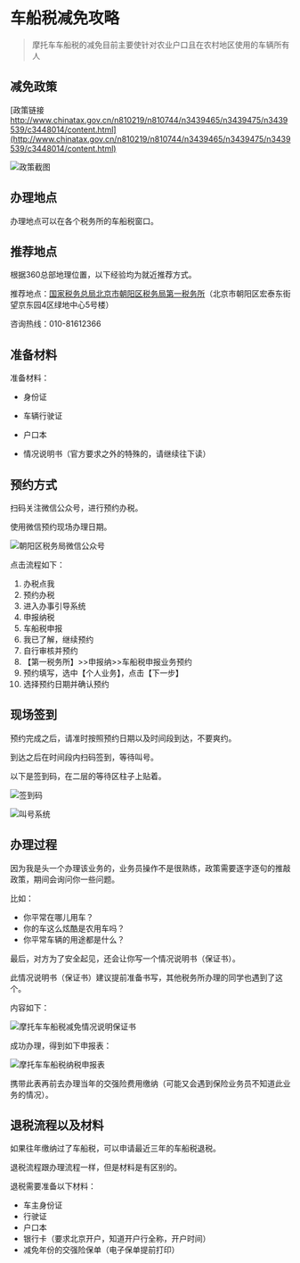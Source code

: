# 车船税减免攻略

> 摩托车车船税的减免目前主要使针对农业户口且在农村地区使用的车辆所有人

## 减免政策

[政策链接 http://www.chinatax.gov.cn/n810219/n810744/n3439465/n3439475/n3439539/c3448014/content.html](http://www.chinatax.gov.cn/n810219/n810744/n3439465/n3439475/n3439539/c3448014/content.html)

![政策截图](https://p.pstatp.com/origin/138d800005b3aa9f81937)

## 办理地点

办理地点可以在各个税务所的车船税窗口。

## 推荐地点

根据360总部地理位置，以下经验均为就近推荐方式。

推荐地点：[国家税务总局北京市朝阳区税务局第一税务所](https://surl.amap.com/5uzZuV1p9hD)（北京市朝阳区宏泰东街望京东园4区绿地中心5号楼）

咨询热线：010-81612366

## 准备材料

准备材料：

- 身份证

- 车辆行驶证

- 户口本

- 情况说明书（官方要求之外的特殊的，请继续往下读）

## 预约方式

扫码关注微信公众号，进行预约办税。

使用微信预约现场办理日期。

![朝阳区税务局微信公众号](https://p.pstatp.com/origin/137f700022c3ba722465d)


点击流程如下：

1. 办税点我
2. 预约办税
3. 进入办事引导系统
4. 申报纳税
5. 车船税申报
6. 我已了解，继续预约
7. 自行审核并预约
8. 【第一税务所】>>申报纳>>车船税申报业务预约
9. 预约填写，选中【个人业务】，点击【下一步】
10. 选择预约日期并确认预约


## 现场签到

预约完成之后，请准时按照预约日期以及时间段到达，不要爽约。

到达之后在时间段内扫码签到，等待叫号。

以下是签到码，在二层的等待区柱子上贴着。

![签到码](https://p.pstatp.com/origin/138f3000051cd28e1ab17)

![叫号系统](https://p.pstatp.com/origin/137f0000234caf86b5cbb)


## 办理过程

因为我是头一个办理该业务的，业务员操作不是很熟练，政策需要逐字逐句的推敲政策，期间会询问你一些问题。

比如：

- 你平常在哪儿用车？
- 你的车这么炫酷是农用车吗？
- 你平常车辆的用途都是什么？

最后，对方为了安全起见，还会让你写一个情况说明书（保证书）。

此情况说明书（保证书）建议提前准备书写，其他税务所办理的同学也遇到了这个。

内容如下：

![摩托车车船税减免情况说明保证书](https://p.pstatp.com/origin/fe7b0003adb3ce321a31)

成功办理，得到如下申报表：

![摩托车车船税纳税申报表](https://p.pstatp.com/origin/138a1000200cc4a023c90)

携带此表再前去办理当年的交强险费用缴纳（可能又会遇到保险业务员不知道此业务的情况）。

## 退税流程以及材料

如果往年缴纳过了车船税，可以申请最近三年的车船税退税。

退税流程跟办理流程一样，但是材料是有区别的。

退税需要准备以下材料：

- 车主身份证
- 行驶证
- 户口本
- 银行卡（要求北京开户，知道开户行全称，开户时间）
- 减免年份的交强险保单（电子保单提前打印）